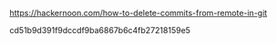 



<!-- how to handle branches removal of commits -->
https://hackernoon.com/how-to-delete-commits-from-remote-in-git

<!-- the commit hash where the template was added -->
cd51b9d391f9dccdf9ba6867b6c4fb27218159e5




